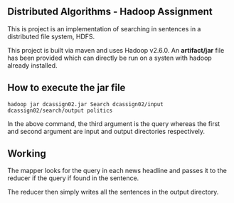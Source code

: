 ## Distributed Algorithms - Hadoop Assignment

This is project is an implementation of searching in sentences in a distributed file system, HDFS.

This project is built via maven and uses Hadoop v2.6.0. An **artifact/jar** file has been provided which can directly be run on a systen with hadoop already installed.


## How to execute the jar file

`hadoop jar dcassign02.jar Search dcassign02/input dcassign02/search/output politics`

In the above command, the third argument is the query whereas the first and second argument are input and output directories respectively. 

## Working

The mapper looks for the query in each news headline and passes it to the reducer if the query if found in the sentence. 

The reducer then simply writes all the sentences in the output directory.

 

